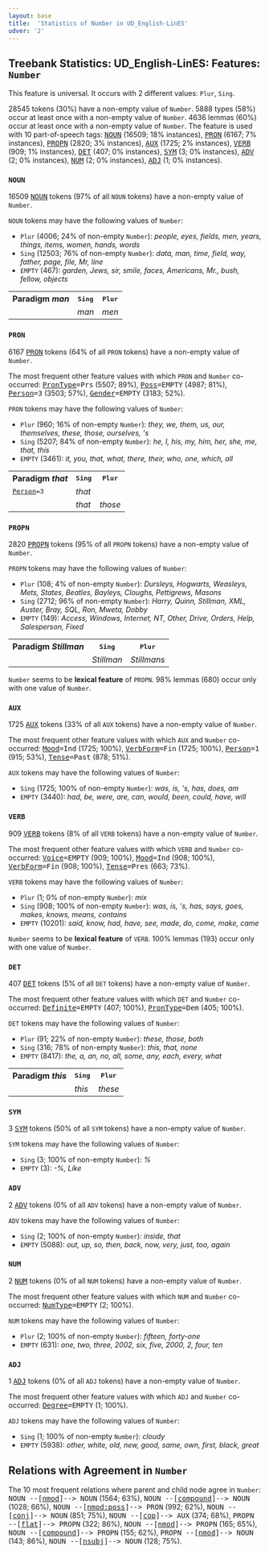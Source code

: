```yaml
---
layout: base
title:  'Statistics of Number in UD_English-LinES'
udver: '2'
---
```


## Treebank Statistics: UD_English-LinES: Features: `Number`

This feature is universal.
It occurs with 2 different values: `Plur`, `Sing`.

28545 tokens (30%) have a non-empty value of `Number`.
5888 types (58%) occur at least once with a non-empty value of `Number`.
4636 lemmas (60%) occur at least once with a non-empty value of `Number`.
The feature is used with 10 part-of-speech tags: <tt><a href="en_lines-pos-NOUN.html">NOUN</a></tt> (16509; 18% instances), <tt><a href="en_lines-pos-PRON.html">PRON</a></tt> (6167; 7% instances), <tt><a href="en_lines-pos-PROPN.html">PROPN</a></tt> (2820; 3% instances), <tt><a href="en_lines-pos-AUX.html">AUX</a></tt> (1725; 2% instances), <tt><a href="en_lines-pos-VERB.html">VERB</a></tt> (909; 1% instances), <tt><a href="en_lines-pos-DET.html">DET</a></tt> (407; 0% instances), <tt><a href="en_lines-pos-SYM.html">SYM</a></tt> (3; 0% instances), <tt><a href="en_lines-pos-ADV.html">ADV</a></tt> (2; 0% instances), <tt><a href="en_lines-pos-NUM.html">NUM</a></tt> (2; 0% instances), <tt><a href="en_lines-pos-ADJ.html">ADJ</a></tt> (1; 0% instances).

### `NOUN`

16509 <tt><a href="en_lines-pos-NOUN.html">NOUN</a></tt> tokens (97% of all `NOUN` tokens) have a non-empty value of `Number`.

`NOUN` tokens may have the following values of `Number`:

* `Plur` (4006; 24% of non-empty `Number`): <em>people, eyes, fields, men, years, things, items, women, hands, words</em>
* `Sing` (12503; 76% of non-empty `Number`): <em>data, man, time, field, way, father, page, file, Mr, line</em>
* `EMPTY` (467): <em>garden, Jews, sir, smile, faces, Americans, Mr., bush, fellow, objects</em>

<table>
  <tr><th>Paradigm <i>man</i></th><th><tt>Sing</tt></th><th><tt>Plur</tt></th></tr>
  <tr><td><tt></tt></td><td><em>man</em></td><td><em>men</em></td></tr>
</table>

### `PRON`

6167 <tt><a href="en_lines-pos-PRON.html">PRON</a></tt> tokens (64% of all `PRON` tokens) have a non-empty value of `Number`.

The most frequent other feature values with which `PRON` and `Number` co-occurred: <tt><a href="en_lines-feat-PronType.html">PronType</a></tt><tt>=Prs</tt> (5507; 89%), <tt><a href="en_lines-feat-Poss.html">Poss</a></tt><tt>=EMPTY</tt> (4987; 81%), <tt><a href="en_lines-feat-Person.html">Person</a></tt><tt>=3</tt> (3503; 57%), <tt><a href="en_lines-feat-Gender.html">Gender</a></tt><tt>=EMPTY</tt> (3183; 52%).

`PRON` tokens may have the following values of `Number`:

* `Plur` (960; 16% of non-empty `Number`): <em>they, we, them, us, our, themselves, these, those, ourselves, 's</em>
* `Sing` (5207; 84% of non-empty `Number`): <em>he, I, his, my, him, her, she, me, that, this</em>
* `EMPTY` (3461): <em>it, you, that, what, there, their, who, one, which, all</em>

<table>
  <tr><th>Paradigm <i>that</i></th><th><tt>Sing</tt></th><th><tt>Plur</tt></th></tr>
  <tr><td><tt><tt><a href="en_lines-feat-Person.html">Person</a></tt><tt>=3</tt></tt></td><td><em>that</em></td><td></td></tr>
  <tr><td><tt></tt></td><td><em>that</em></td><td><em>those</em></td></tr>
</table>

### `PROPN`

2820 <tt><a href="en_lines-pos-PROPN.html">PROPN</a></tt> tokens (95% of all `PROPN` tokens) have a non-empty value of `Number`.

`PROPN` tokens may have the following values of `Number`:

* `Plur` (108; 4% of non-empty `Number`): <em>Dursleys, Hogwarts, Weasleys, Mets, States, Beatles, Bayleys, Cloughs, Pettigrews, Masons</em>
* `Sing` (2712; 96% of non-empty `Number`): <em>Harry, Quinn, Stillman, XML, Auster, Bray, SQL, Ron, Mweta, Dobby</em>
* `EMPTY` (149): <em>Access, Windows, Internet, NT, Other, Drive, Orders, Help, Salesperson, Fixed</em>

<table>
  <tr><th>Paradigm <i>Stillman</i></th><th><tt>Sing</tt></th><th><tt>Plur</tt></th></tr>
  <tr><td><tt></tt></td><td><em>Stillman</em></td><td><em>Stillmans</em></td></tr>
</table>

`Number` seems to be **lexical feature** of `PROPN`. 98% lemmas (680) occur only with one value of `Number`.

### `AUX`

1725 <tt><a href="en_lines-pos-AUX.html">AUX</a></tt> tokens (33% of all `AUX` tokens) have a non-empty value of `Number`.

The most frequent other feature values with which `AUX` and `Number` co-occurred: <tt><a href="en_lines-feat-Mood.html">Mood</a></tt><tt>=Ind</tt> (1725; 100%), <tt><a href="en_lines-feat-VerbForm.html">VerbForm</a></tt><tt>=Fin</tt> (1725; 100%), <tt><a href="en_lines-feat-Person.html">Person</a></tt><tt>=1</tt> (915; 53%), <tt><a href="en_lines-feat-Tense.html">Tense</a></tt><tt>=Past</tt> (878; 51%).

`AUX` tokens may have the following values of `Number`:

* `Sing` (1725; 100% of non-empty `Number`): <em>was, is, 's, has, does, am</em>
* `EMPTY` (3440): <em>had, be, were, are, can, would, been, could, have, will</em>

### `VERB`

909 <tt><a href="en_lines-pos-VERB.html">VERB</a></tt> tokens (8% of all `VERB` tokens) have a non-empty value of `Number`.

The most frequent other feature values with which `VERB` and `Number` co-occurred: <tt><a href="en_lines-feat-Voice.html">Voice</a></tt><tt>=EMPTY</tt> (909; 100%), <tt><a href="en_lines-feat-Mood.html">Mood</a></tt><tt>=Ind</tt> (908; 100%), <tt><a href="en_lines-feat-VerbForm.html">VerbForm</a></tt><tt>=Fin</tt> (908; 100%), <tt><a href="en_lines-feat-Tense.html">Tense</a></tt><tt>=Pres</tt> (663; 73%).

`VERB` tokens may have the following values of `Number`:

* `Plur` (1; 0% of non-empty `Number`): <em>mix</em>
* `Sing` (908; 100% of non-empty `Number`): <em>was, is, 's, has, says, goes, makes, knows, means, contains</em>
* `EMPTY` (10201): <em>said, know, had, have, see, made, do, come, make, came</em>

`Number` seems to be **lexical feature** of `VERB`. 100% lemmas (193) occur only with one value of `Number`.

### `DET`

407 <tt><a href="en_lines-pos-DET.html">DET</a></tt> tokens (5% of all `DET` tokens) have a non-empty value of `Number`.

The most frequent other feature values with which `DET` and `Number` co-occurred: <tt><a href="en_lines-feat-Definite.html">Definite</a></tt><tt>=EMPTY</tt> (407; 100%), <tt><a href="en_lines-feat-PronType.html">PronType</a></tt><tt>=Dem</tt> (405; 100%).

`DET` tokens may have the following values of `Number`:

* `Plur` (91; 22% of non-empty `Number`): <em>these, those, both</em>
* `Sing` (316; 78% of non-empty `Number`): <em>this, that, none</em>
* `EMPTY` (8417): <em>the, a, an, no, all, some, any, each, every, what</em>

<table>
  <tr><th>Paradigm <i>this</i></th><th><tt>Sing</tt></th><th><tt>Plur</tt></th></tr>
  <tr><td><tt></tt></td><td><em>this</em></td><td><em>these</em></td></tr>
</table>

### `SYM`

3 <tt><a href="en_lines-pos-SYM.html">SYM</a></tt> tokens (50% of all `SYM` tokens) have a non-empty value of `Number`.

`SYM` tokens may have the following values of `Number`:

* `Sing` (3; 100% of non-empty `Number`): <em>%</em>
* `EMPTY` (3): <em>-%, Like</em>

### `ADV`

2 <tt><a href="en_lines-pos-ADV.html">ADV</a></tt> tokens (0% of all `ADV` tokens) have a non-empty value of `Number`.

`ADV` tokens may have the following values of `Number`:

* `Sing` (2; 100% of non-empty `Number`): <em>inside, that</em>
* `EMPTY` (5088): <em>out, up, so, then, back, now, very, just, too, again</em>

### `NUM`

2 <tt><a href="en_lines-pos-NUM.html">NUM</a></tt> tokens (0% of all `NUM` tokens) have a non-empty value of `Number`.

The most frequent other feature values with which `NUM` and `Number` co-occurred: <tt><a href="en_lines-feat-NumType.html">NumType</a></tt><tt>=EMPTY</tt> (2; 100%).

`NUM` tokens may have the following values of `Number`:

* `Plur` (2; 100% of non-empty `Number`): <em>fifteen, forty-one</em>
* `EMPTY` (631): <em>one, two, three, 2002, six, five, 2000, 2, four, ten</em>

### `ADJ`

1 <tt><a href="en_lines-pos-ADJ.html">ADJ</a></tt> tokens (0% of all `ADJ` tokens) have a non-empty value of `Number`.

The most frequent other feature values with which `ADJ` and `Number` co-occurred: <tt><a href="en_lines-feat-Degree.html">Degree</a></tt><tt>=EMPTY</tt> (1; 100%).

`ADJ` tokens may have the following values of `Number`:

* `Sing` (1; 100% of non-empty `Number`): <em>cloudy</em>
* `EMPTY` (5938): <em>other, white, old, new, good, same, own, first, black, great</em>

## Relations with Agreement in `Number`

The 10 most frequent relations where parent and child node agree in `Number`:
<tt>NOUN --[<tt><a href="en_lines-dep-nmod.html">nmod</a></tt>]--> NOUN</tt> (1564; 63%),
<tt>NOUN --[<tt><a href="en_lines-dep-compound.html">compound</a></tt>]--> NOUN</tt> (1028; 66%),
<tt>NOUN --[<tt><a href="en_lines-dep-nmod-poss.html">nmod:poss</a></tt>]--> PRON</tt> (992; 62%),
<tt>NOUN --[<tt><a href="en_lines-dep-conj.html">conj</a></tt>]--> NOUN</tt> (851; 75%),
<tt>NOUN --[<tt><a href="en_lines-dep-cop.html">cop</a></tt>]--> AUX</tt> (374; 68%),
<tt>PROPN --[<tt><a href="en_lines-dep-flat.html">flat</a></tt>]--> PROPN</tt> (322; 86%),
<tt>NOUN --[<tt><a href="en_lines-dep-nmod.html">nmod</a></tt>]--> PROPN</tt> (165; 65%),
<tt>NOUN --[<tt><a href="en_lines-dep-compound.html">compound</a></tt>]--> PROPN</tt> (155; 62%),
<tt>PROPN --[<tt><a href="en_lines-dep-nmod.html">nmod</a></tt>]--> NOUN</tt> (143; 86%),
<tt>NOUN --[<tt><a href="en_lines-dep-nsubj.html">nsubj</a></tt>]--> NOUN</tt> (128; 75%).

